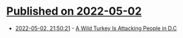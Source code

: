 # [Published on 2022-05-02](index.md)

* [2022-05-02, 21:50:21](https://news.ycombinator.com/item?id=31241407) - [A Wild Turkey Is Attacking People in D.C](https://www.wsj.com/articles/wild-turkey-attack-washington-dc-11651414703)

